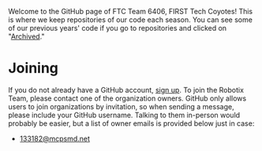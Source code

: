 Welcome to the GitHub page of FTC Team 6406, FIRST Tech Coyotes!
This is where we keep repositories of our code each season. You can see some of our previous years' code if you go to repositories and clicked on "[Archived](https://github.com/orgs/chsRobotix/repositories?type=archived)."

# Joining
If you do not already have a GitHub account, [sign up](https://github.com/signup?ref_cta=Sign+up&ref_loc=header+logged+out&ref_page=%2F&source=header-home). To join the Robotix Team, please contact one of the organization owners. GitHub only allows users to join organizations by invitation, so when sending a message, please include your GitHub username. Talking to them in-person would probably be easier, but a list of owner emails is provided below just in case:
- 133182@mcpsmd.net
